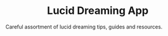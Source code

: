 <h1 align="center">
  Lucid Dreaming App
</h1>

Careful assortment of lucid dreaming tips, guides and resources.
